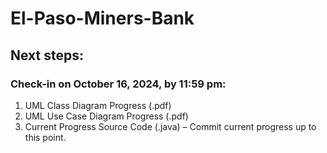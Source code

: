 # El-Paso-Miners-Bank
## Next steps:
### Check-in on October 16, 2024, by 11:59 pm:
  1. UML Class Diagram Progress (.pdf)
  2. UML Use Case Diagram Progress (.pdf)
  3. Current Progress Source Code (.java) – Commit current progress up to this point.
